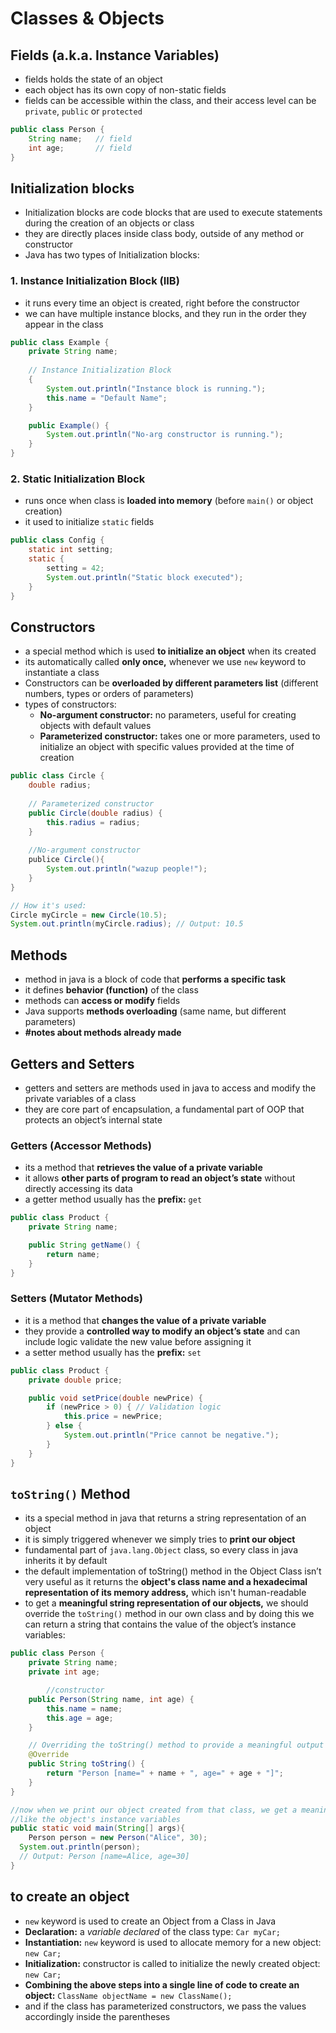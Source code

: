 # Classes & Objects

## Fields (a.k.a. Instance Variables)

- fields holds the state of an object
- each object has its own copy of non-static fields
- fields can be accessible within the class, and their access level can be `private`, `public` or `protected`

```java
public class Person {
    String name;   // field
    int age;       // field
}
```

## Initialization blocks

- Initialization blocks are code blocks that are used to execute statements during the creation of an objects or class
- they are directly places inside class body, outside of any method or constructor
- Java has two types of Initialization blocks:

### 1. Instance Initialization Block (IIB)

- it runs every time an object is created, right before the constructor
- we can have multiple instance blocks, and they run in the order they appear in the class

```java
public class Example {
    private String name;
    
    // Instance Initialization Block
    {
        System.out.println("Instance block is running.");
        this.name = "Default Name";
    }

    public Example() {
        System.out.println("No-arg constructor is running.");
    }
}
```

### 2. Static Initialization Block

- runs once when class is **loaded into memory** (before `main()` or object creation)
- it used to initialize `static` fields

```java
public class Config {
    static int setting;
    static {
        setting = 42;
        System.out.println("Static block executed");
    }
}
```

## Constructors

- a special method which is used **to initialize an object** when its created
- its automatically called **only once,** whenever we use `new` keyword to instantiate a class
- Constructors can be **overloaded by different parameters list** (different numbers, types or orders of parameters)
- types of constructors:
    - **No-argument constructor:** no parameters, useful for creating objects with default values
    - **Parameterized constructor:** takes one or more parameters, used to initialize an object with specific values provided at the time of creation

```java
public class Circle {
    double radius;
    
    // Parameterized constructor
    public Circle(double radius) {
        this.radius = radius;
    }
    
    //No-argument constructor
    publice Circle(){
	    System.out.println("wazup people!");
    }
}

// How it's used:
Circle myCircle = new Circle(10.5); 
System.out.println(myCircle.radius); // Output: 10.5
```

## Methods

- method in java is a block of code that **performs a specific task**
- it defines **behavior (function)** of the class
- methods can **access or modify** fields
- Java supports **methods overloading** (same name, but different parameters)
- **#notes about methods already made**

## Getters and Setters

- getters and setters are methods used in java to access and modify the private variables of a class
- they are core part of encapsulation, a fundamental part of OOP that protects an object’s internal state

### Getters (Accessor Methods)

- its a method that **retrieves the value of a private variable**
- it allows **other parts of program to read an object’s state** without directly accessing its data
- a getter method usually has the **prefix:** `get`

```java
public class Product {
    private String name;

    public String getName() {
        return name;
    }
}
```

### Setters (Mutator Methods)

- it is a method that **changes the value of a private variable**
- they provide a **controlled way to modify an object’s state** and can include logic validate the new value before assigning it
- a setter method usually has the **prefix:** `set`

```java
public class Product {
    private double price;

    public void setPrice(double newPrice) {
        if (newPrice > 0) { // Validation logic
            this.price = newPrice;
        } else {
            System.out.println("Price cannot be negative.");
        }
    }
}
```

## `toString()` Method

- its a special method in java that returns a string representation of an object
- it is simply triggered whenever we simply tries to **print our object**
- fundamental part of `java.lang.Object` class, so every class in java inherits it by default
- the default implementation of toString() method in the Object Class isn’t very useful as it returns the **object's class name and a hexadecimal representation of its memory address,** which isn't human-readable
- to get a **meaningful string representation of our objects,** we should override the `toString()` method in our own class and by doing this we can return a string that contains the value of the object’s instance variables:

```java
public class Person {
    private String name;
    private int age;

		//constructor
    public Person(String name, int age) {
        this.name = name;
        this.age = age;
    }

    // Overriding the toString() method to provide a meaningful output
    @Override
    public String toString() {
        return "Person [name=" + name + ", age=" + age + "]";
    }
}

//now when we print our object created from that class, we get a meaningfull string
//like the object's instance variables
public static void main(String[] args){
	Person person = new Person("Alice", 30);
  System.out.println(person); 
  // Output: Person [name=Alice, age=30]
}

```

## to create an object

- `new` keyword is used to create an Object from a Class in Java
- **Declaration:** a *variable declared* of the class type: `Car myCar;`
- **Instantiation:** `new` keyword is used to allocate memory for a new object: `new Car;`
- **Initialization:** constructor is called to initialize the newly created object: `new Car;`
- **Combining the above steps into a single line of code to create an object:** `ClassName objectName = new ClassName();`
- and if the class has parameterized constructors, we pass the values accordingly inside the parentheses